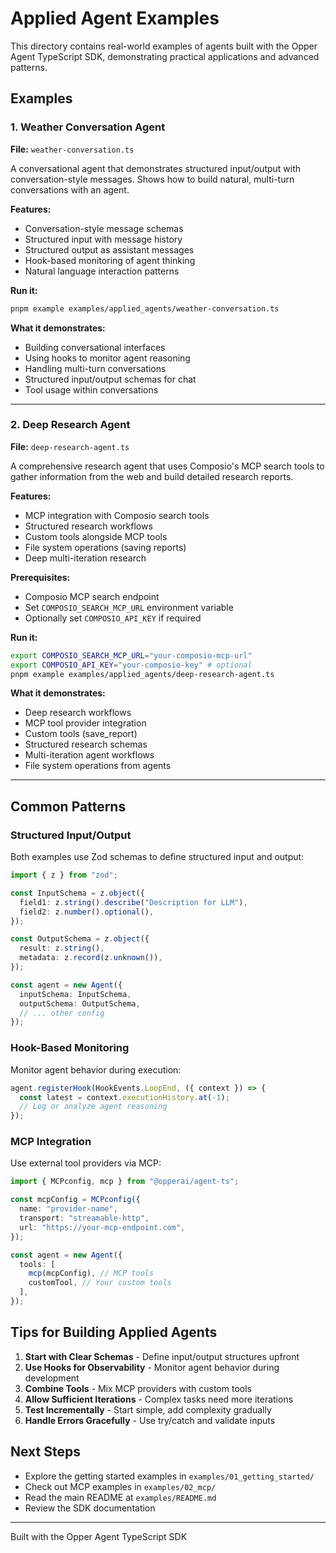 # Applied Agent Examples

This directory contains real-world examples of agents built with the Opper Agent TypeScript SDK, demonstrating practical applications and advanced patterns.

## Examples

### 1. Weather Conversation Agent

**File:** `weather-conversation.ts`

A conversational agent that demonstrates structured input/output with conversation-style messages. Shows how to build natural, multi-turn conversations with an agent.

**Features:**

- Conversation-style message schemas
- Structured input with message history
- Structured output as assistant messages
- Hook-based monitoring of agent thinking
- Natural language interaction patterns

**Run it:**

```bash
pnpm example examples/applied_agents/weather-conversation.ts
```

**What it demonstrates:**

- Building conversational interfaces
- Using hooks to monitor agent reasoning
- Handling multi-turn conversations
- Structured input/output schemas for chat
- Tool usage within conversations

---

### 2. Deep Research Agent

**File:** `deep-research-agent.ts`

A comprehensive research agent that uses Composio's MCP search tools to gather information from the web and build detailed research reports.

**Features:**

- MCP integration with Composio search tools
- Structured research workflows
- Custom tools alongside MCP tools
- File system operations (saving reports)
- Deep multi-iteration research

**Prerequisites:**

- Composio MCP search endpoint
- Set `COMPOSIO_SEARCH_MCP_URL` environment variable
- Optionally set `COMPOSIO_API_KEY` if required

**Run it:**

```bash
export COMPOSIO_SEARCH_MCP_URL="your-composio-mcp-url"
export COMPOSIO_API_KEY="your-composio-key" # optional
pnpm example examples/applied_agents/deep-research-agent.ts
```

**What it demonstrates:**

- Deep research workflows
- MCP tool provider integration
- Custom tools (save_report)
- Structured research schemas
- Multi-iteration agent workflows
- File system operations from agents

---

## Common Patterns

### Structured Input/Output

Both examples use Zod schemas to define structured input and output:

```typescript
import { z } from "zod";

const InputSchema = z.object({
  field1: z.string().describe("Description for LLM"),
  field2: z.number().optional(),
});

const OutputSchema = z.object({
  result: z.string(),
  metadata: z.record(z.unknown()),
});

const agent = new Agent({
  inputSchema: InputSchema,
  outputSchema: OutputSchema,
  // ... other config
});
```

### Hook-Based Monitoring

Monitor agent behavior during execution:

```typescript
agent.registerHook(HookEvents.LoopEnd, ({ context }) => {
  const latest = context.executionHistory.at(-1);
  // Log or analyze agent reasoning
});
```

### MCP Integration

Use external tool providers via MCP:

```typescript
import { MCPconfig, mcp } from "@opperai/agent-ts";

const mcpConfig = MCPconfig({
  name: "provider-name",
  transport: "streamable-http",
  url: "https://your-mcp-endpoint.com",
});

const agent = new Agent({
  tools: [
    mcp(mcpConfig), // MCP tools
    customTool, // Your custom tools
  ],
});
```

## Tips for Building Applied Agents

1. **Start with Clear Schemas** - Define input/output structures upfront
2. **Use Hooks for Observability** - Monitor agent behavior during development
3. **Combine Tools** - Mix MCP providers with custom tools
4. **Allow Sufficient Iterations** - Complex tasks need more iterations
5. **Test Incrementally** - Start simple, add complexity gradually
6. **Handle Errors Gracefully** - Use try/catch and validate inputs

## Next Steps

- Explore the getting started examples in `examples/01_getting_started/`
- Check out MCP examples in `examples/02_mcp/`
- Read the main README at `examples/README.md`
- Review the SDK documentation

---

Built with the Opper Agent TypeScript SDK
